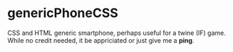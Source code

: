 # genericPhoneCSS

CSS and HTML generic smartphone, perhaps useful for a twine (IF) game.
While no credit needed, it be appriciated or just give me a **ping**.
